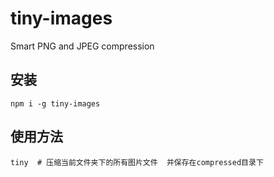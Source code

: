 # tiny-images

Smart PNG and JPEG compression

## 安装

```
npm i -g tiny-images
```

## 使用方法

```
tiny  # 压缩当前文件夹下的所有图片文件  并保存在compressed目录下

```
